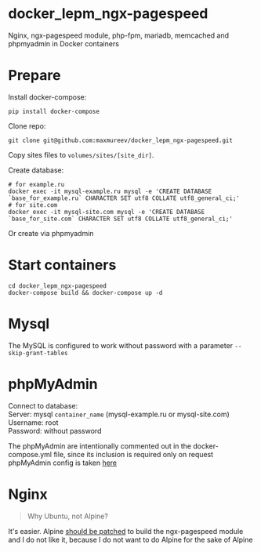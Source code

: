 # docker_lepm_ngx-pagespeed
Nginx, ngx-pagespeed module, php-fpm, mariadb, memcached and phpmyadmin in Docker containers

# Prepare
Install docker-compose:
```
pip install docker-compose
```
Clone repo:
```
git clone git@github.com:maxmureev/docker_lepm_ngx-pagespeed.git
```
Copy sites files to `volumes/sites/[site_dir]`.

Create database:
```
# for example.ru
docker exec -it mysql-example.ru mysql -e 'CREATE DATABASE `base_for_example.ru` CHARACTER SET utf8 COLLATE utf8_general_ci;'
# for site.com
docker exec -it mysql-site.com mysql -e 'CREATE DATABASE `base_for_site.com` CHARACTER SET utf8 COLLATE utf8_general_ci;'
```
Or create via phpmyadmin

# Start containers
```
cd docker_lepm_ngx-pagespeed
docker-compose build && docker-compose up -d
```

# Mysql
The MySQL is configured to work without password with a parameter `--skip-grant-tables`

# phpMyAdmin
Connect to database:   
Server: mysql `container_name` (mysql-example.ru or mysql-site.com)   
Username: root   
Password: without password

The phpMyAdmin are intentionally commented out in the docker-compose.yml file, since its inclusion is required only on request   
phpMyAdmin config is taken [here](https://github.com/phpmyadmin/docker)

# Nginx

> Why Ubuntu, not Alpine?

It's easier. Alpine [ should be patched](https://github.com/wernight/docker-alpine-nginx-pagespeed/blob/master/Dockerfile) to build the ngx-pagespeed module and I do not like it, because I do not want to do Alpine for the sake of Alpine
